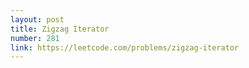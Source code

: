 ```yaml
---
layout: post
title: Zigzag Iterator
number: 281
link: https://leetcode.com/problems/zigzag-iterator
---
```

